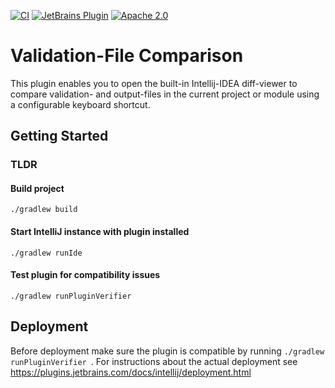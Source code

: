 [![CI](https://github.com/cronn/validation-files-comparison-intellij-plugin/actions/workflows/gradle.yml/badge.svg?branch=master)](https://github.com/cronn/validation-files-comparison-intellij-plugin/actions/workflows/gradle.yml)
[![JetBrains Plugin](https://img.shields.io/jetbrains/plugin/v/12931-validation-file-comparison.svg)](https://plugins.jetbrains.com/plugin/12931-validation-file-comparison/)
[![Apache 2.0](https://img.shields.io/github/license/cronn-de/validation-files-comparison-intellij-plugin.svg)](http://www.apache.org/licenses/LICENSE-2.0)

# Validation-File Comparison #

This plugin enables you to open the built-in Intellij-IDEA diff-viewer to
compare validation- and output-files in the current project or module using a
configurable keyboard shortcut.

## Getting Started

### TLDR
#### Build  project
```
./gradlew build
```

#### Start IntelliJ instance with plugin installed
```
./gradlew runIde
```

#### Test plugin for compatibility issues
```
./gradlew runPluginVerifier
```

## Deployment
Before deployment make sure the plugin is compatible by running `./gradlew runPluginVerifier
`. For instructions about the actual deployment see https://plugins.jetbrains.com/docs/intellij/deployment.html
